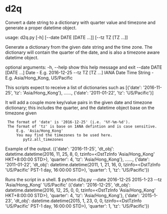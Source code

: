 # d2q
Convert a date string to a dictionary with quarter value and timezone and generate a proper datetime object.

usage: d2q.py [-h] [--date DATE [DATE ...]] [--tz TZ [TZ ...]]

Generate a dictionary from the given date string and the time zone. The
dictionary will contain the quarter of the date, and is also a timezone aware
datetime object.

optional arguments:
  -h, --help            show this help message and exit
  --date DATE [DATE ...]
                        Date - E.g. 2016-12-25
  --tz TZ [TZ ...]      IANA Date Time String - E.g. Asia/Hong_Kong,
                        US/Pacific

This scripts expect to receive a list of dictionaries such as
    [{'date': '2016-11-25', 'tz': 'Asia/Hong_Kong'},
     ......,
     {'date': '2011-01-22', 'tz': 'US/Pacific'}]

It will add a couple more key/value pairs in the given date and timezone dictionary; this includes the quarter, and the datetime object base on the timezone given

     The format of 'date' is '2016-12-25' (i.e. '%Y-%m-%d').
     The format of 'tz' is base on IANA defintion and is case sensitive.
         E.g. 'Asia/Hong_Kong'
         You may find the timezones to be used here.
            pytz.all_timezones

Example of the output.
    ({'date': '2016-11-25',
      'dt_obj': datetime.datetime(2016, 11, 25, 8, 0,
                tzinfo=<DstTzInfo 'Asia/Hong_Kong' HKT+8:00:00 STD>),
      'quarter': 4,
      'tz': 'Asia/Hong_Kong'},
      ......,
     {'date': '2011-01-22',
     'dt_obj': datetime.datetime(2011, 1, 21, 16, 0,
               tzinfo=<DstTzInfo 'US/Pacific' PST-1 day, 16:00:00 STD>),
     'quarter': 1,
     'tz': 'US/Pacific'})
     
Runs the script in a shell.
$ python d2q.py --date 2016-12-25 2015-1-23  --tz 'Asia/Hong_Kong' 'US/Pacific'
({'date': '2016-12-25',
  'dt_obj': datetime.datetime(2016, 12, 25, 0, 0, tzinfo=<DstTzInfo 'Asia/Hong_Kong' HKT+8:00:00 STD>),
  'quarter': 4,
  'tz': 'Asia/Hong_Kong'},
 {'date': '2015-1-23',
  'dt_obj': datetime.datetime(2015, 1, 23, 0, 0, tzinfo=<DstTzInfo 'US/Pacific' PST-1 day, 16:00:00 STD>),
  'quarter': 1,
  'tz': 'US/Pacific'})
